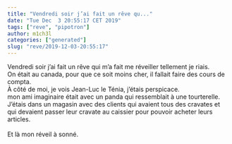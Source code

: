 ```yaml
---
title: "Vendredi soir j’ai fait un rêve qu..."
date: "Tue Dec  3 20:55:17 CET 2019"
tags: ["reve", "pipotron"]
author: m1ch3l
categories: ["generated"]
slug: "reve/2019-12-03-20:55:17"
---
```


Vendredi soir j’ai fait un rêve qui m’a fait me réveiller tellement je riais.<br>
On était au canada, pour que ce soit moins cher, il fallait faire des cours de compta.<br>
À côté de moi, je vois Jean-Luc le Ténia, j’étais perspicace.<br>
mon ami imaginaire était avec un panda qui ressemblait à une tourterelle.<br>
J’étais dans un magasin avec des clients qui avaient tous des cravates et qui devaient passer leur cravate au caissier pour pouvoir acheter leurs articles.<br>
<br>
Et là mon réveil à sonné.<br>
<br>
